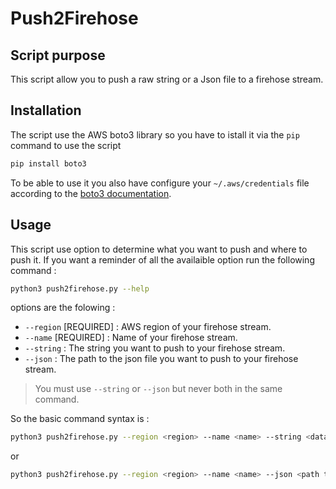 # Push2Firehose

## Script purpose

This script allow you to push a raw string or a Json file to a firehose stream.

## Installation

The script use the AWS boto3 library so you have to istall it via the `pip` command to use the script

```sh
pip install boto3
```

To be able to use it you also have configure your `~/.aws/credentials`
file according to the [boto3 documentation](http://boto3.readthedocs.io/en/latest/guide/quickstart.html#configuration).

## Usage

This script use option to determine what you want to push and where to push it. If you want a reminder of all the availaible option run the following command :

```sh
python3 push2firehose.py --help
```

options are the folowing :

* `--region` [REQUIRED] : AWS region of your firehose stream.
* `--name` [REQUIRED] : Name of your firehose stream.
* `--string` : The string you want to push to your firehose stream.
* `--json` : The path to the json file you want to push to your firehose stream.

> You must use `--string` or `--json` but never both in the same command.

So the basic command syntax is :

```sh
python3 push2firehose.py --region <region> --name <name> --string <data>
```

or

```sh
python3 push2firehose.py --region <region> --name <name> --json <path to json file>
```
